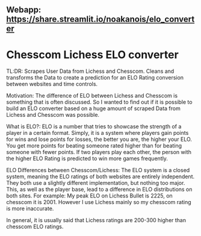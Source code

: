 ## Webapp: https://share.streamlit.io/noakanois/elo_converter

# Chesscom Lichess ELO converter

TL:DR:
Scrapes User Data from Lichess and Chesscom. Cleans and transforms the Data to create a prediction for an ELO Rating conversion between websites and time controls. 

Motivation:
The difference of ELO between Lichess and Chesscom is something that is often discussed. So
I wanted to find out if it is possible to build an ELO converter based on a huge amount of scraped Data from Lichess and Chesscom was possible. 

What is ELO?:
ELO is a number that tries to showcase the strength of a player in a certain format. Simply, it is a system where players gain points for wins and lose points for losses, the better you are, the higher your ELO. You get more points for beating someone rated higher than for beating someone with fewer points. 
If two players play each other, the person with the higher ELO Rating is predicted to win more games frequently. 

ELO Differences between Chesscom/Lichess:
The ELO system is a closed system, meaning the ELO ratings of both websites are entirely independent. They both use a slightly different implementation, but nothing too major. This, as well as the player base, lead to a difference in ELO distributions on both sites.
For example: My peak ELO on Lichess Bullet is 2225, on chesscom it is 2001. However I use Lichess mainly so my chesscom rating is more inaccurate.

In general, it is usually said that Lichess ratings are 200-300 higher than chesscom ELO ratings.
